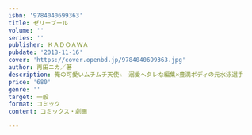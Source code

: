 ```yaml
---
isbn: '9784040699363'
title: ゼリープール
volume: ''
series: ''
publisher: ＫＡＤＯＡＷＡ
pubdate: '2018-11-16'
cover: 'https://cover.openbd.jp/9784040699363.jpg'
author: 再田ニカ／著
description: 俺の可愛いムチムチ天使☆　溺愛ヘタレな編集×豊満ボディの元水泳選手
price: '680'
genre: ''
target: 一般
format: コミック
content: コミックス・劇画

---
```

